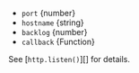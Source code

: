 - `port` {number}
- `hostname` {string}
- `backlog` {number}
- `callback` {Function}

See [`http.listen()`][] for details.

